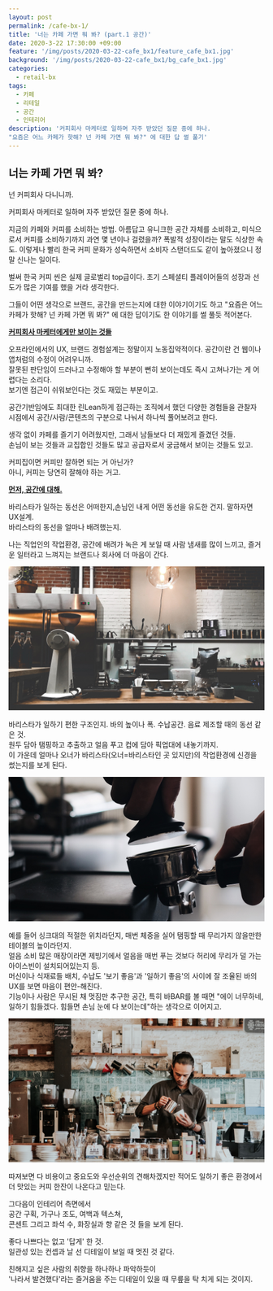 ```yaml
---
layout: post
permalink: /cafe-bx-1/
title: '너는 카페 가면 뭐 봐? (part.1 공간)'
date: 2020-3-22 17:30:00 +09:00
feature: '/img/posts/2020-03-22-cafe_bx1/feature_cafe_bx1.jpg'
background: '/img/posts/2020-03-22-cafe_bx1/bg_cafe_bx1.jpg'
categories:
  - retail-bx
tags:
  - 카페
  - 리테일
  - 공간
  - 인테리어
description: '커피회사 마케터로 일하며 자주 받았던 질문 중에 하나.
"요즘은 어느 카페가 핫해? 넌 카페 가면 뭐 봐?" 에 대한 답 썰 풀기'
---
```


## 너는 카페 가면 뭐 봐?

넌 커피회사 다니니까.

커피회사 마케터로 일하며 자주 받았던 질문 중에 하나.

지금의 카페와 커피를 소비하는 방법.  아름답고 유니크한 공간 자체를 소비하고, 미식으로서 커피를 소비하기까지 과연 몇 년이나 걸렸을까? 폭발적 성장이라는 말도 식상한 속도. 이렇게나 빨리 한국 커피 문화가 성숙하면서 소비자 스탠더드도 같이 높아졌으니 정말 신나는 일이다.

벌써 한국 커피 씬은 실제 글로벌리 top급이다. 초기 스페셜티 플레이어들의 성장과 선도가 많은 기여를 했을 거라 생각한다.

그들이 어떤 생각으로 브랜드, 공간을 만드는지에 대한 이야기이기도 하고 "요즘은 어느 카페가 핫해? 넌 카페 가면 뭐 봐?" 에 대한 답이기도 한 이야기를 썰 풀듯 적어본다.



**<u>커피회사 마케터에게만 보이는 것들</u>**

오프라인에서의 UX, 브랜드 경험설계는 정말이지 노동집약적이다. 공간이란 건 웹이나 앱처럼의 수정이 어려우니까.<br>잘못된 판단임이 드러나고 수정해야 할 부분이 뻔히 보이는데도 즉시 고쳐나가는 게 어렵다는 소리다.<br>보기엔 접근이 쉬워보인다는 것도 재밌는 부분이고.

공간기반임에도 최대한 린Lean하게 접근하는 조직에서 했던 다양한 경험들을 관찰자 시점에서 공간/사람/콘텐츠의 구분으로 나눠서 하나씩 풀어보려고 한다.

생각 없이 카페를 즐기기 어려웠지만, 그래서 남들보다 더 재밌게 즐겼던 것들. <br>손님이 보는 것들과 교집합인 것들도 많고 공급자로서 궁금해서 보이는 것들도 있고.

커피집이면 커피만 잘하면 되는 거 아닌가?<br>아니, 커피는 당연히 잘해야 하는 거고.



**<u>먼저, 공간에 대해.</u>**

바리스타가 일하는 동선은 어떠한지,손님인 내게 어떤 동선을 유도한 건지. 말하자면 UX설계.<br>바리스타의 동선을 얼마나 배려했는지.

나는 직업인의 작업환경, 공간에 배려가 녹은 게 보일 때 사람 냄새를 많이 느끼고, 즐거운 일터라고 느껴지는 브랜드나 회사에 더 마음이 간다.

**![coffee_bar](../img/posts/2020-03-22-cafe_bx1/attachment3.jpg)**

바리스타가 일하기 편한 구조인지. 바의 높이나 폭. 수납공간. 음료 제조할 때의 동선 같은 것.<br> 원두 담아 탬핑하고 추출하고 얼음 푸고 컵에 담아 픽업대에 내놓기까지.<br>이 가운데 얼마나 오너가 바리스타(오너=바리스타인 곳 있지만)의 작업환경에 신경을 썼는지를 보게 된다.

**![coffee_bar](../img/posts/2020-03-22-cafe_bx1/attachment1.jpg)**

예를 들어 싱크대의 적절한 위치라던지, 매번 체중을 실어 탬핑할 때 무리가지 않을만한 테이블의 높이라던지.<br>얼음 소비 많은 매장이라면 제빙기에서 얼음을 매번 푸는 것보다 허리에 무리가 덜 가는 아이스빈이 설치되어있는지 등.<br>머신이나 식재료들 배치, 수납도 '보기 좋음'과 '일하기 좋음'의 사이에 잘 조율된 바의 UX를 보면 마음이 편안-해진다. <br>기능이나 사람은 무시된 채 멋짐만 추구한 공간, 특히 바BAR를 볼 때면 "에이 너무하네, 일하기 힘들겠다. 힘들면 손님 눈에 다 보이는데"하는 생각으로 이어지고. <br>

**![coffee_bar](../img/posts/2020-03-22-cafe_bx1/attachment2.jpg)**

따져보면 다 비용이고 중요도와 우선순위의 견해차겠지만 적어도 일하기 좋은 환경에서 더 맛있는 커피 한잔이 나온다고 믿는다.



그다음이 인테리어 측면에서 <br>공간 구획, 가구나 조도, 여백과 텍스쳐, <br>콘센트 그리고 좌석 수, 화장실과 향 같은 것 들을 보게 된다.

좋다 나쁘다는 없고 '답게' 한 것.<br>일관성 있는 컨셉과 날 선 디테일이 보일 때 멋진 것 같다.

친해지고 싶은 사람의 취향을 하나하나 파악하듯이<br>'나라서 발견했다'라는 즐거움을 주는 디테일이 있을 때 무릎을 탁 치게 되는 것이지.



<br><br><br>
